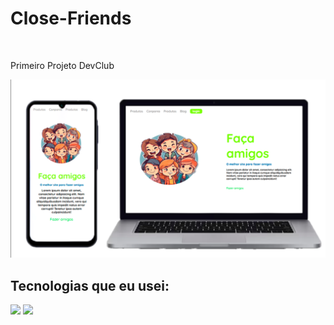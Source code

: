 <h1>Close-Friends</h1>
<br>
<p>Primeiro Projeto DevClub</p>

<img src="https://github.com/Pedrohmx19/Close-Friends/blob/main/assets/Captura%20de%20tela%202025-04-14%20192024.png?raw=true">

<h2>Tecnologias que eu usei:</h2>
 <img src="https://img.shields.io/badge/HTML5-E34F26?style=for-the-badge&logo=html5&logoColor=white">
 <img src="https://img.shields.io/badge/CSS3-1572B6?style=for-the-badge&logo=css3&logoColor=white">
